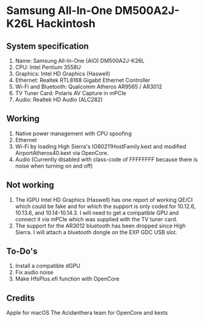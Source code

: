 # Samsung All-In-One DM500A2J-K26L Hackintosh
 
 ## System specification
 
 1. Name:   Samsung All-In-One (AIO) DM500A2J-K26L
 2. CPU: Intel Pentium 3558U
 3. Graphics: Intel HD Graphics (Haswell)
 4. Ethernet: Realtek RTL8168 Gigabit Ethernet Controller
 5. Wi-Fi and Bluetooth: Qualcomm Atheros AR9565 / AR3012
 6. TV Tuner Card: Polaris AV Capture in mPCIe
 7. Audio: Realtek HD Audio (ALC282)
 
 ## Working
 
 1. Native power management with CPU spoofing
 2. Ethernet
 3. Wi-Fi by loading High Sierra's IO80211HostFamily.kext and modified AirportAtheros40.kext via OpenCore.
 4. Audio (Currently disabled with class-code of FFFFFFFF because there is noise when turning on and off)
 
 ## Not working
 
 1. The IGPU Intel HD Graphics (Haswell) has one report of working QE/CI which could be fake and for which the support is only coded for 10.12.6, 10.13.6, and 10.14-10.14.3. I will need to get a compatible GPU and connect it via mPCIe which was supplied with the TV tuner card.
 2. The support for the AR3012 bluetooth has been dropped since High Sierra. I will attach a bluetooth dongle on the EXP GDC USB slot.
 
 ## To-Do's
 
 1. Install a compatible dGPU
 2. Fix audio noise
 3. Make HfsPlus.efi function with OpenCore
 
 ## Credits
 
 Apple for macOS
 The Acidanthera team for OpenCore and kexts
